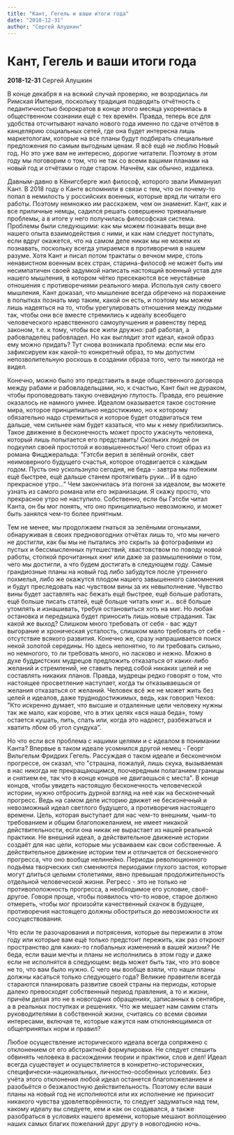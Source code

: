 ```yaml
---
title: "Кант, Гегель и ваши итоги года"
date: "2018-12-31"
author: "Сергей Алушкин"
---
```


# Кант, Гегель и ваши итоги года

**2018-12-31** Сергей Алушкин

В конце декабря я на всякий случай проверяю, не возродилась ли Римская Империя, поскольку традиция подводить отчётность с педантичностью бюрократов в конце этого месяца укоренилась в общественном сознании ещё с тех времён. Правда, теперь все для удобства отсчитывают начало нового года именно по сдаче отчётов в канцелярию социальных сетей, где она будет интересна лишь маркетологам, которые на все планы будут подбирать специальные предложения по самым выгодным ценам. Я всё ещё не люблю Новый год. Но это уже вам не интересно, дорогие читатели. Поэтому в этом году мы поговорим о том, что не так со всеми вашими планами на новый год и отчётами о годе старом. Начнём, как обычно, издалека.

Давным-давно в Кёнигсберге жил философ, которого звали Иммануил Кант. В 2018 году о Канте вспомнили  в связи с тем, что он почему-то попал в немилость у российских военных, которые вряд ли читали его работы. Поэтому немножко им расскажем, чем он знаменит. Кант, как и все приличные немцы, садился решать совершенно тривиальные проблемы, а в итоге у него получилась философская система. Проблемы были следующими: как мы можем познавать вещи вне нашего опыта взаимодействия с ними, и как нам следует поступать, если вдруг окажется, что на самом деле никак мы не можем их познавать, поскольку всегда упираемся в противоречия в нашем разуме. Хотя Кант и писал потом трактаты о вечном мире, столь ненавистном военным всех стран, старина-философ не может быть им несимпатичен своей задумкой написать настоящий военный устав для нашего мышления, в котором чётко пресекаются все неуставные отношения с противоречиями реального мира. Используя силу своего мышления, Кант доказал, что мышление всегда обречено на поражение в попытках познать мир таким, какой он есть, и поэтому мы можем лишь надеяться на то, чтобы урегулировать отношения между людьми так, чтобы они все вместе стремились к идеалу всеобщего человеческого нравственного самоулучшения и равенству перед законом, т.е. к тому, чтобы все жили дружно: раб работал, а рабовладелец рабовладел. Но как выглядит этот идеал, какой образ ему можно придать? Тут снова возникала проблема: если мы его зафиксируем как какой-то конкретный образ, то мы допустим непозволительную роскошь в создании образа того, чего ты никогда не видел.

Конечно, можно было это представить в виде общественного договора между рабами и рабовладельцами, но, к счастью, Кант был не дураком, чтобы проповедовать такую очевидную глупость. Правда, его решение оказалось не намного умнее. Идеалом оказывается такое состояние мира, которое принципиально недостижимо, но к которому обязательно надо стремиться и которое будет отодвигаться тем дальше, чем сильнее нам будет казаться, что мы к нему приблизились. Такое движение в бесконечность может просто ужаснуть человека, который лишь попытается его представить! Скольких людей он подкупил своей простотой и возвышенностью! Чего стоит образ из романа Фицджеральда: "Гэтсби верил в зелёный огонёк, свет неимоверного будущего счастья, которое отодвигается с каждым годом. Пусть оно ускользнуло сегодня, не беда - завтра мы побежим ещё быстрее, ещё дальше станем протягивать руки... И в одно прекрасное утро..." Чем закончилась эта погоня за идеалом, вы можете узнать из самого романа или его экранизации. Я скажу просто, что прекрасное утро не наступило. Собственно, если бы Гэтсби читал Канта, он бы мог понять, что оно принципиально невозможно, и может быть занялся чем-то более приятным.

Тем не менее, мы продолжаем гнаться за зелёными огоньками, обнаруживая в своих предновогодних отчётах лишь то, что мы ничего не достигли, как бы мы не пытались это скрыть за фотографиями из пустых и бессмысленных путешествий, хвастовством по поводу новой работы, стопкой прочитанных книг или даже за размышлениями о том, чего мы достигли, а что будем достигать в следующем году. Самые грандиозные планы на новый год либо забудутся после утреннего похмелья, либо же окажутся плодом нашего завышенного самомнения и будут преследовать нас чувством вины за их невыполнение. Чувство вины будет заставлять нас бежать ещё быстрее, ещё больше работать, ещё больше писать статей, ещё больше читать книг и... всё больше утомлять и изнашивать, требуя остановиться хоть на миг. Но любая остановка и передышка будет приносить лишь новые страдания. Так какой же выход? Слишком много требовать от себя - вас ждут выгорание и хроническая усталость, слишком мало требовать от себя - отсутствие всякого развития. Конечно же, сразу напрашивается поиск некой золотой середины. Но здесь непонятно, то ли требовать сильно, но немногого, то ли требовать много, но ласково и нежно. Можно в духе буддистских мудрецов предложить отказаться от каких-либо желаний и стремлений, не ставить перед собой никаких целей и не составлять никаких планов. Правда, мудрецы редко говорят о том, что настоящее просветление наступает, когда ты отказываешься от желания отказаться от желаний. Человек всё же не может жить без целей и идеалов, даже труднодостижимых, ведь, как говорил Чехов: "Кто искренно думает, что высшие и отдаленные цели человеку нужны так же мало, как корове, что в этих целях «вся наша беда», тому остается кушать, пить, спать или, когда это надоест, разбежаться и хватить лбом об угол сундука".

Но что если вся проблема с нашими целями и с идеалом в понимании Канта? Впервые в таком идеале усомнился другой немец - Георг Вильгельм Фридрих Гегель. Рассуждая о таком идеале и бесконечном прогрессе, он сказал, что "страшна, пожалуй, лишь скука, вызываемая в нас никогда не прекращающимся, поочередным полаганием границы и снятием ее, так что в конце концов не двигаешься с места". В конце концов, чтобы увидеть настоящую бесконечность человеческой истории, нужно отбросить дурной взгляд на неё как на бесконечный прогресс. Ведь на самом деле историю движет не бесконечный и невозможный идеал светлого будущего, а противоречия настоящего времени. Цель, которая выступает для нас чем-то внешним, чьим-то требованием и общим благопожеланием, не имеет никакой действительности, если она никак не вырастает из нашей реальной практики. Не внешний идеал, а действительное движение истории создаёт для нас цели, которые мы усваиваем как свои собственные. А действительное движение истории тем и отличается от бесконечного прогресса, что оно вообще нелинейно. Периоды революционного подъёма творческих сил сменяются периодами глухого застоя, которые могут длиться целыми столетиями, явно превышая продолжительность отдельной человеческой жизни. Регресс - это не только не противоположность прогресса, а необходимое его условие, своё-другое. Говоря проще, чтобы появилось что-то новое, старое должно отмереть, чтобы мог произойти качественный скачок в будущее, противоречия настоящего должны обостриться до невозможности их сосуществования.

Что если те разочарования и потрясения, которые вы пережили в этом году или которые вам ещё только предстоит пережить, как раз откроют пространство для каких-то глобальных изменений в вашей жизни? Не беда, если ваши мечты и планы не исполнились в этом году и даже если не исполнятся в следующем: ведь может быть так, что это вовсе не то, что вам было нужно. С чего мы вообще взяли, что наши планы должны касаться только следующего года? Великие правители всегда стараются планировать развитие своей страны на периоды, которые далеко превосходят собственный период правления, а то и жизни, причём делая это не в новогодних обращениях, записанных в сентябре, а в реальных поступках и решениях. Что же мешает нам самим стать руководителями в собственной жизни, считаясь со всеми своими интересами, включая те, которые кажутся нам отклоняющимися от общепринятых норм и правил?

Любое осуществление исторического идеала всегда сопряжено с отклонением от его абстрактной формулировки. Не следует спешить обвинять человека в расхождении теории и практики, слов и дел! Идеал всегда существует и осуществляется в конкретно-исторических, специфически-национальных, личностно-особенных условиях. Без учёта этого отклонения любой идеал останется благопожеланием и разобьётся о безжалостную действительность. Поэтому если ваши планы на новый год не исполняются или их исполнение не приносит никакого чувства удовлетворённости, то следует задуматься над тем, какому идеалу вы следуете, кем и как он создавался, а также разобраться в условиях нашего времени, которые мешают воплощению наших самых благих пожеланий друг другу в новогоднюю ночь.